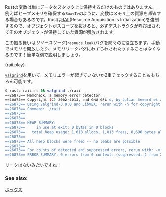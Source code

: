 <!-- Variables in Rust do more than just hold data in the stack: they also *own*
resources, e.g. `Box<T>` owns memory in the heap. Rust enforces [RAII][raii]
(Resource Acquisition Is Initialization), so whenever an object goes out of
scope, its destructor is called and its owned resources are freed. -->
Rustの変数は単にデータをスタック上に保持するだけのものではありません。例えばヒープメモリを確保する`Box<T>`のように、変数はメモリ上の資源を*保有*する場合もあるのです。Rustは[RAII][raii](Resource Acquisition Is Initialization)を強制するので、オブジェクトがスコープを抜けると、必ずデストラクタが呼び出されてそのオブジェクトが保持していた資源が解放されます。

<!-- This behavior shields against *resource leak* bugs, so you'll never have to
manually free memory or worry about memory leaks again! Here's a quick showcase: -->
この振る舞いは*リソースリーク*(`resouce leak`)バグを防ぐのに役立ちます。手動でメモリを開放したり、メモリリークバグにわずらわされたりすることはなくなるのです！簡単な例で説明しましょう。

{raii.play}

<!-- Of course, we can double check for memory errors using [`valgrind`][valgrind]: -->
[`valgrind`][valgrind]を用いて、メモリエラーが起きていないか2重チェックすることももちろん可能です。

``` bash
$ rustc raii.rs && valgrind ./raii
==26873== Memcheck, a memory error detector
==26873== Copyright (C) 2002-2013, and GNU GPL'd, by Julian Seward et al.
==26873== Using Valgrind-3.9.0 and LibVEX; rerun with -h for copyright info
==26873== Command: ./raii
==26873==
==26873==
==26873== HEAP SUMMARY:
==26873==     in use at exit: 0 bytes in 0 blocks
==26873==   total heap usage: 1,013 allocs, 1,013 frees, 8,696 bytes allocated
==26873==
==26873== All heap blocks were freed -- no leaks are possible
==26873==
==26873== For counts of detected and suppressed errors, rerun with: -v
==26873== ERROR SUMMARY: 0 errors from 0 contexts (suppressed: 2 from 2)
```

<!-- No leaks here! -->
リークはないみたいですね！

### See also:

[ボックス][box]

[raii]: http://en.wikipedia.org/wiki/Resource_Acquisition_Is_Initialization
[box]: /std/box.html
[valgrind]: http://valgrind.org/info/

